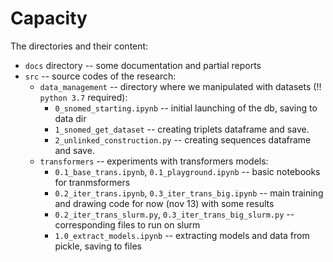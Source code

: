 # Capacity

The directories and their content:

* `docs` directory -- some documentation and partial reports
* `src` -- source codes of the research:
    * `data_management` -- directory where we manipulated with datasets (!! `python 3.7` required):
        * `0_snomed_starting.ipynb` -- initial launching of the db, saving to data dir
        * `1_snomed_get_dataset` -- creating triplets dataframe and save.
        * `2_unlinked_construction.py` -- creating sequences dataframe and save.
    * `transformers` -- experiments with transformers models:
        * `0.1_base_trans.ipynb`, `0.1_playground.ipynb` -- basic notebooks for tranmsformers
        * `0.2_iter_trans.ipynb`, `0.3_iter_trans_big.ipynb` -- main training and drawing code for now (nov 13) with some results
        * `0.2_iter_trans_slurm.py`, `0.3_iter_trans_big_slurm.py` -- corresponding files to run on slurm
        * `1.0_extract_models.ipynb` -- extracting models and data from pickle, saving to files